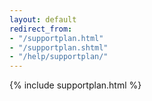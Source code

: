 ```yaml
---
layout: default
redirect_from:
- "/supportplan.html"
- "/supportplan.shtml"
- "/help/supportplan/"
---
```

{% include supportplan.html %}
